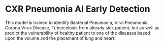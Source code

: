 <h1>CXR Pneumonia AI Early Detection</h1>
<p>This model is trained to identify Bacterial Pneumonia, Viral Pneumonia, Corona Virus Disease, Tubercolosis from already sick patient, but as well as predict the vulnerability of healthy patient to one of the diseases based upon the volume and the placement of lung and heart.</p>
